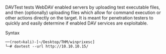 DAVTest tests WebDAV enabled servers by uploading test executable files, and then (optionally) uploading files which allow for command execution or other actions directly on the target. It is meant for penetration testers to quickly and easily determine if enabled DAV services are exploitable.


Syntax

```
──(root💀kali)-[~/Desktop/THM/winprixesc]
└─# davtest --url http://10.10.10.15/ 
```


